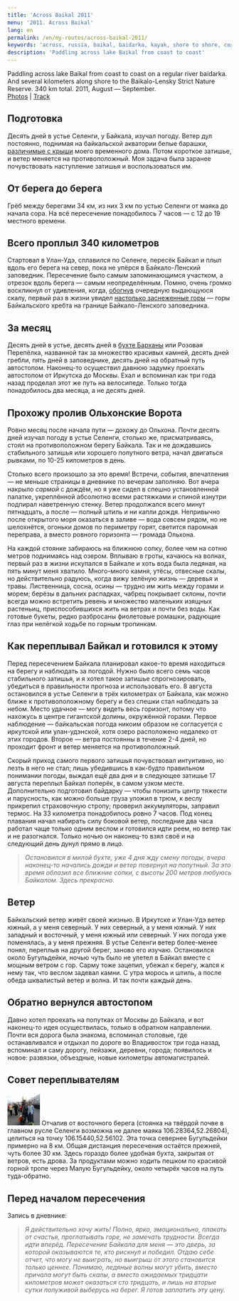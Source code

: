 ```yaml
---
title: 'Across Baikal 2011'
menu: '2011. Across Baikal'
lang: en
permalink: /en/my-routes/across-baikal-2011/
keywords: 'across, russia, baikal, baidarka, kayak, shore to shore, coast to coast'
description: 'Paddling across lake Baikal from coast to coast'
---
```


Paddling across lake Baikal from coast to coast on a regular river baidarka. And several kilometers along shore to the Baikalo-Lensky Strict Nature Reserve. 340 km total. 2011, August — September.<br>
[Photos](media) |
<a href="/map/?type=hybrid&amp;center=52.81922,107.00964&amp;zoom=8&amp;kml=kml2011" target="_blank">Track</a>



## Подготовка
Десять дней в устье Селенги, у Байкала, изучал погоду. Ветер дул постоянно, поднимая на байкальской акватории белые барашки, [различимые с крыши](08.jpg?classes=jpic) моего временного дома. Потом короткое затишье, и ветер меняется на противоположный. Моя задача была заранее почувствовать наступление затишья и воспользоваться им.



## От берега до берега
Грёб между берегами 34 км, из них 3 км по устью Селенги от маяка до начала сора. На всё пересечение понадобилось 7 часов — с 12 до 19 местного времени.



## Всего проплыл 340 километров
Стартовал в Улан-Удэ, сплавился по Селенге, пересёк Байкал и плыл вдоль его берега на север, пока не упёрся в Байкало-Ленский заповедник. Пересечение было самым запоминающимся участком, а отрезок вдоль берега — самым неопределённым. Помню, очень громко воскликнул от удивления, когда, [обогнув](snow-mountains.jpg?classes=jpic) очередную выдающуюся скалу, первый раз в жизни увидел [настолько заснеженные горы](29.jpg?classes=jpic) — горы Байкальского хребта на границе Байкало-Ленского заповедника.



## За месяц
Десять дней в устье, десять дней в [бухте Барханы](30.jpg?classes=jpic) или Розовая Перепёлка, названной так за множество красивых камней, десять дней гребли, пять дней в заповеднике, десять дней на обратный путь автостопом. Наконец-то осуществил давнюю задумку проехать автостопом от Иркутска до Москвы. Ехал и вспоминал как три года назад проделал этот же путь на велосипеде. Только тогда понадобилось два месяца, а не десять дней.



## Прохожу пролив Ольхонские Ворота
Ровно месяц после начала пути — дохожу до Ольхона. Почти десять дней изучал погоду в устье Селенги, столько же, присматриваясь, стоял на противоположном берегу Байкала. Так и не дождавшись стабильного затишья или хорошего попутного ветра, начал двигаться рывками, по 10-25 километров в день.

Столько всего произошло за это время! Встречи, события, впечатления — не меньше страницы в дневнике по вечерам заполняю. Вот вчера накрыло *сармой* с дождём, но я уже сидел в спешно установленной палатке, укреплённой абсолютно всеми растяжками и спиной изнутри подпирал наветренную стенку. Ветер продолжался всего минут пятнадцать, а после — полный штиль и ни капли дождя. Непривычно после открытого моря оказаться в заливе — вода совсем рядом, но не шелохнётся, огоньки домов по периметру горят, светится паромная переправа, а вместо ровного горизонта — громада Ольхона.

На каждой стоянке забираюсь на ближнюю сопку, более чем на сотню метров поднимаясь над озером. Вплываю в гроты, качаюсь на волнах, первый раз в жизни искупался в Байкале и хоть вода была ледяная, на пять минут меня хватило. Много-много камня, утёсы, отвесные скалы, но действительно радуюсь, когда вижу зелёную жизнь — деревья и травы. Лиственница, сосна, осины — трудно им жить между горами и морем; берёзы в дальних распадках, чабрец покрывает склоны, почти всегда можно встретить ревень и множество маленьких изящных растеньиц, приспособившихся жить на ветрах и почти без воды. Как готовые букеты, редко разбросаны фиолетовые ромашки, радующие глаз при нелёгкой ходьбе по горным тропинкам.



## Как переплывал Байкал и готовился к этому
Перед пересечением Байкала планировал какое-то время находиться на берегу и наблюдать за погодой. Нужно было всего семь часов стабильного затишья, и я хотел такое затишье спрогнозировать, убедиться в правильности прогноза и использовать его. 8 августа остановился в устье Селенги в трёх километрах от Байкала, как можно ближе к противоположному берегу и без спешки стал наблюдать за небом. Место удачное — могу видеть весь горизонт, потому что нахожусь в центре гигантской долины, окружённой горами. Первое наблюдение — байкальская погода никоим образом не согласуется с иркутской или улан-удэнской, хотя озеро расположено недалеко от этих городов. Второе — ветра постоянны в течение 2-4 дней, но проходит фронт и ветер меняется на противоположный.

Скорый приход самого первого затишья почувствовал интуитивно, но лезть в него не стал; лишь убедившись в как-будто правильном понимании погоды, выждал ещё два дня и в следующее затишье 17 августа переплыл Байкал поперёк, в самом узком месте. Дополнительно подготовил байдарку — чтобы понизить центр тяжести и парусность, как можно больше груза уложил в трюм, к веслу прикрепил страховочную стропу; проверил аккумуляторы, заправил термос. На 33 километра понадобилось ровно 7 часов. Под конец плавания начал набирать силу боковой ветер, последние два часа работал чаще только одним веслом и готовился идти реем, но ветер так и не разогнался. Только ночью он наконец-то взял своё и на следующий день дунул прямо в лицо.

> *Остановился в милой бухте, уже 4 дня жду смену погоды, вчера наконец-то начались дожди и ветер повернул на попутный. За это время облазил все ближние сопки, с высоты 200 метров любуюсь Байкалом. Здесь прекрасно.*



## Ветер
Байкальский ветер живёт своей жизнью. В Иркутске и Улан-Удэ ветер южный, а у меня северный. У них северный, а у меня южный. У них западный и восточный, у меня южный или северный. У них погода уже поменялась, а у меня прежняя. В устье Селенги ветер более-менее понял, переплыв на другой берег, заново его изучаю. Остановился около Бугульдейки, ночью чуть было не улетел в Байкал вместе с мощным ветром с гор. Сарму тоже зацепил, убежал к берегу, жался к нему так, что веслом задевал камни. С утра морось и штиль, а после обеда шквалистый ветер и волна. И так почти каждый день.



## Обратно вернулся автостопом
Давно хотел проехать на попутках от Москвы до Байкала, и вот наконец-то идея осуществилась, только в обратном направлении.
Почти вся дорога была знакома, вспоминал столовые, где останавливался и отдыхал по дороге во Владивосток три года назад, вспоминал и саму дорогу, пейзажи, деревни, города; появилось и новое: развязки, объездные, новые километры автомагистралей.



## Совет переплывателям

[![На станции Улан-Удэ с попутчиком-китайцем](kirill-aristov-ulan-ude-small.jpg)](kirill-aristov-ulan-ude-full.jpg?classes=jpic,right)
Отчалив от восточного берега (стоянка на твёрдой почве в главном русле Селенги возможна не далее маяка 106.28364,52.26804), целиться на точку 106.15440,52.56102. Эта точка севернее Бугульдейки примерно на 8 км. Общая дистанция пересечения остаётся прежней, чуть более 30 км. Здесь гораздо более удобная бухта, закрытая от ветров, есть дрова. За продуктами можно ходить пешком по красивой горной тропе через Малую Бугульдейку, около четырёх часов на путь туда-обратно.



## Перед началом пересечения
Запись в дневнике:
> *Я действительно хочу жить! Полно, ярко, эмоционально, плакать от счастья, проглатывать горе, не замечать трудности. Всегда идти вперёд. Пересечение Байкала для меня — это дверь, за которой оказываются те, кто рискнул и победил. Отдаю себе отчет, что могу не выиграть, но выигрыш от этого становится только ценнее. Понимаю, ледяные волны могут убить, вместо причала могут быть скалы, а вместо ожидаемых тридцати километров может оказаться сто тридцать, и лишь на вторые сутки полуживой выберусь на берег. Я готов заплатить эту цену.*